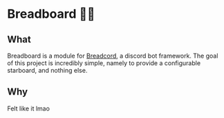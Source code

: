 # Breadboard 🍞📌 

[//]: # (not to be confused with https://en.wikipedia.org/wiki/Breadboard)

## What
Breadboard is a module for [Breadcord](https://github.com/Breadcord/Breadcord), a discord bot framework.
The goal of this project is incredibly simple, namely to provide a configurable starboard, and nothing else.

## Why
Felt like it lmao



